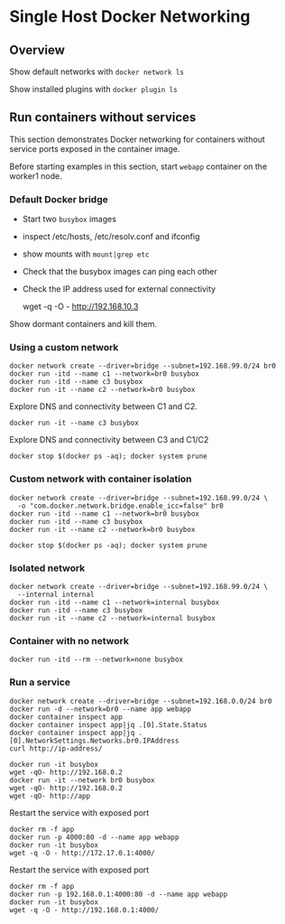 # Single Host Docker Networking

## Overview

Show default networks with `docker network ls`

Show installed plugins with `docker plugin ls`

## Run containers without services

This section demonstrates Docker networking for containers
without service ports exposed in the container image.

Before starting examples in this section, start `webapp`
container on the worker1 node.

### Default Docker bridge

* Start two `busybox` images
* inspect /etc/hosts, /etc/resolv.conf and ifconfig
* show mounts with `mount|grep etc`
* Check that the busybox images can ping each other
* Check the IP address used for external connectivity

    wget -q -O - http://192.168.10.3

Show dormant containers and kill them.

### Using a custom network

    docker network create --driver=bridge --subnet=192.168.99.0/24 br0
    docker run -itd --name c1 --network=br0 busybox
    docker run -itd --name c3 busybox
    docker run -it --name c2 --network=br0 busybox

Explore DNS and connectivity between C1 and C2.

    docker run -it --name c3 busybox

Explore DNS and connectivity between C3 and C1/C2

    docker stop $(docker ps -aq); docker system prune

### Custom network with container isolation

    docker network create --driver=bridge --subnet=192.168.99.0/24 \
      -o "com.docker.network.bridge.enable_icc=false" br0
    docker run -itd --name c1 --network=br0 busybox
    docker run -itd --name c3 busybox
    docker run -it --name c2 --network=br0 busybox

    docker stop $(docker ps -aq); docker system prune

### Isolated network

    docker network create --driver=bridge --subnet=192.168.99.0/24 \
      --internal internal
    docker run -itd --name c1 --network=internal busybox
    docker run -itd --name c3 busybox
    docker run -it --name c2 --network=internal busybox

### Container with no network

    docker run -itd --rm --network=none busybox

### Run a service

    docker network create --driver=bridge --subnet=192.168.0.0/24 br0
    docker run -d --network=br0 --name app webapp
    docker container inspect app
    docker container inspect app|jq .[0].State.Status
    docker container inspect app|jq .[0].NetworkSettings.Networks.br0.IPAddress
    curl http://ip-address/

    docker run -it busybox
    wget -qO- http://192.168.0.2
    docker run -it --network br0 busybox
    wget -qO- http://192.168.0.2
    wget -qO- http://app

Restart the service with exposed port

    docker rm -f app
    docker run -p 4000:80 -d --name app webapp
    docker run -it busybox
    wget -q -O - http://172.17.0.1:4000/

Restart the service with exposed port

    docker rm -f app
    docker run -p 192.168.0.1:4000:80 -d --name app webapp
    docker run -it busybox
    wget -q -O - http://192.168.0.1:4000/
